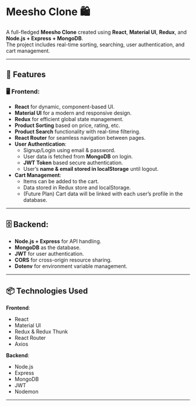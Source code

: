 # Meesho Clone 🛍️

A full-fledged **Meesho Clone** created using **React**, **Material UI**, **Redux**, and **Node.js + Express + MongoDB**.  
The project includes real-time sorting, searching, user authentication, and cart management.

---

## 🚀 Features

### 🖥️ Frontend:
- **React** for dynamic, component-based UI.
- **Material UI** for a modern and responsive design.
- **Redux** for efficient global state management.
- **Product Sorting** based on price, rating, etc.
- **Product Search** functionality with real-time filtering.
- **React Router** for seamless navigation between pages.
- **User Authentication**:
  - Signup/Login using email & password.
  - User data is fetched from **MongoDB** on login.
  - **JWT Token** based secure authentication.
  - User’s **name & email stored in localStorage** until logout.
- **Cart Management**:
  - Items can be added to the cart.
  - Data stored in Redux store and localStorage.
  - (Future Plan) Cart data will be linked with each user’s profile in the database.

---

## 🗄️ Backend:
- **Node.js + Express** for API handling.
- **MongoDB** as the database.
- **JWT** for user authentication.
- **CORS** for cross-origin resource sharing.
- **Dotenv** for environment variable management.

---

## 📦 Technologies Used

**Frontend**:
- React
- Material UI
- Redux & Redux Thunk
- React Router
- Axios

**Backend**:
- Node.js
- Express
- MongoDB
- JWT
- Nodemon

---


